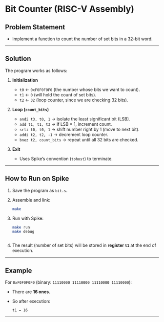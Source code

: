 # Bit Counter (RISC-V Assembly)

##  Problem Statement

* Implement a function to count the number of set bits in a 32-bit word. 

---

##  Solution

The program works as follows:

1. **Initialization**

   * `t0` ← `0xF0F0F0F0` (the number whose bits we want to count).
   * `t1` ← `0` (will hold the count of set bits).
   * `t2` ← `32` (loop counter, since we are checking 32 bits).

2. **Loop (`count_bits`)**

   * `andi t3, t0, 1` → isolate the least significant bit (LSB).
   * `add t1, t1, t3` → if LSB = 1, increment count.
   * `srli t0, t0, 1` → shift number right by 1 (move to next bit).
   * `addi t2, t2, -1` → decrement loop counter.
   * `bnez t2, count_bits` → repeat until all 32 bits are checked.

3. **Exit**

   * Uses Spike’s convention (`tohost`) to terminate.

---

##  How to Run on Spike

1. Save the program as `bit.s`.
2. Assemble and link:

   ```bash
   make
   ```
3. Run with Spike:

   ```bash
   make run 
   make debug
   ```
   ```
4. The result (number of set bits) will be stored in **register `t1`** at the end of execution.

---

##  Example

For `0xF0F0F0F0` (binary: `11110000 11110000 11110000 11110000`):

* There are **16 ones**.
* So after execution:

  ```
  t1 = 16
  ```
---


